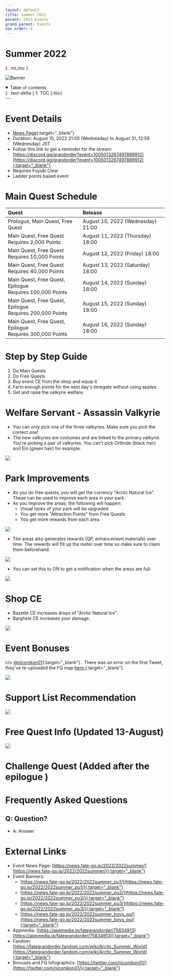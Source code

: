 ```yaml
---
layout: default
title: Summer 2022
parent: 2022 Events
grand_parent: Events
nav_order: 8
---
```


# Summer 2022
{: .no_toc }

![Banner](https://news.fate-go.jp/wp-content/uploads/2022/2022summer_full_tlzox/top_banner.png)

<details open markdown="block">
  <summary>
    Table of contents
  </summary>
  {: .text-delta }
1. TOC
{:toc}
</details>
---

# Event Details
- [News Page](https://news.fate-go.jp/2022/2022summer/){:target="_blank"}
- Duration: August 10, 2022 21:00 (Wednesday) to August 31, 12:59 (Wednesday) JST
- Follow this link to get a reminder for the stream: [https://discord.gg/grandorder?event=1005013267497889912](https://discord.gg/grandorder?event=1005013267497889912){:target="_blank"}
- Requires Fuyuki Clear
- Ladder points based event

# Main Quest Schedule

| Quest | Release |
| :-- | :-- |
| Prologue, Main Quest, Free Quest | August 10, 2022 (Wednesday) 21:00 |
| Main Quest, Free Quest <br/> Requires 2,000 Points | August 11, 2022 (Thursday) 18:00 |
| Main Quest, Free Quest <br/> Requires 10,000 Points | August 12, 2022 (Friday) 18:00 |
| Main Quest, Free Quest <br/> Requires 40,000 Points | August 13, 2022 (Saturday) 18:00 |
| Main Quest, Free Quest, Epilogue <br/> Requires 100,000 Points | August 14, 2022 (Sunday) 18:00 |
| Main Quest, Free Quest, Epilogue <br/> Requires 200,000 Points | August 15, 2022 (Sunday) 18:00 |
| Main Quest, Free Quest, Epilogue <br/> Requires 300,000 Points | August 16, 2022 (Sunday) 18:00 |

# Step by Step Guide
1. Do Main Quests
2. Do Free Quests
3. Buy event CE from the shop and equip it
4. Farm enough points for the next day's timegate without using apples.
5. Get and raise the valkyrie welfare.

# Welfare Servant - Assassin Valkyrie
- You can only pick one of the three valkyries. Make sure you pick the correct one!
- The new valkyries are costumes and are linked to the primary valkyrie. You're picking a pair of valkyries. You can't pick Ortlinde (black hair) and Eln (green hair) for example.

![](https://news.fate-go.jp/wp-content/uploads/2022/2022summer_full_tlzox/info_image_02.png)

# Park Improvements
- As you do free quests, you will get the currency "Arctic Natural Ice". These can be used to improve each area in your park.
- As you improve the areas, the following will happen:
  - Visual looks of your park will be upgraded
  - You get more "Attraction Points" from Free Quests
  - You get more rewards from each area.

![](https://news.fate-go.jp/wp-content/uploads/2022/2022summer_full_tlzox/info_image_03.png)
  
- The areas also generates rewards (QP, enhancement materials) over time. The rewards will fill up the meter over time so make sure to claim them beforehand.

![](https://news.fate-go.jp/wp-content/uploads/2022/2022summer_full_tlzox/info_image_05.png)

- You can set this to ON to get a notification when the areas are full.

![](https://news.fate-go.jp/wp-content/uploads/2022/2022summer_full_tlzox/info_image_07.png)

# Shop CE

- Bazette CE increases drops of "Arctic Natural Ice".
- Barghest CE increases your damage.

![](https://cdn.discordapp.com/attachments/802752542538203147/1006912353859801149/unknown.png)

# Event Bonuses
c/o [@niconikon01](https://twitter.com/niconikon01/status/1558745410751332352/){:target="_blank"} . There was an error on the first Tweet, they've re-uploaded the FQ map [here.](https://twitter.com/niconikon01/status/1558751604052197377/){:target="_blank"}

![](https://pbs.twimg.com/media/FZzX42BUYAYvTZB?format=jpg&name=4096x4096)

# Support List Recommendation

![](https://pbs.twimg.com/media/FaHGfS3aQAAZ6Lx?format=jpg&name=large)

# Free Quest Info (Updated 13-August)

![](https://pbs.twimg.com/media/FaHMA0TakAEMs97?format=jpg&name=4096x4096)

# Challenge Quest (Added after the epilogue )

# Frequently Asked Questions
## Q: Question?
- A: Answer

# External Links
- Event News Page: [https://news.fate-go.jp/2022/2022summer/](https://news.fate-go.jp/2022/2022summer/){:target="_blank"}
- Event Banners:
  - [https://news.fate-go.jp/2022/2022summer_pu1/](https://news.fate-go.jp/2022/2022summer_pu1/){:target="_blank"}
  - [https://news.fate-go.jp/2022/2022summer_pu2/](https://news.fate-go.jp/2022/2022summer_pu2/){:target="_blank"}
  - [https://news.fate-go.jp/2022/2022summer_pu3/](https://news.fate-go.jp/2022/2022summer_pu3/){:target="_blank"}
  - [https://news.fate-go.jp/2022/2022summer_boys_pu/](https://news.fate-go.jp/2022/2022summer_boys_pu/){:target="_blank"}
- Appmedia: [https://appmedia.jp/fategrandorder/75834913](https://appmedia.jp/fategrandorder/75834913){:target="_blank"}
- Fandom: [https://fategrandorder.fandom.com/wiki/Arctic_Summer_World](https://fategrandorder.fandom.com/wiki/Arctic_Summer_World){:target="_blank"}
- Bonuses and FQ Infographics: [https://twitter.com/niconikon01/](https://twitter.com/niconikon01/){:target="_blank"}